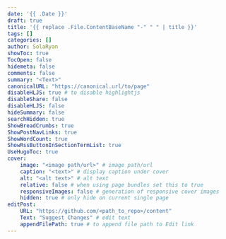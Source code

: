 ```yaml
---
date: '{{ .Date }}'
draft: true
title: '{{ replace .File.ContentBaseName "-" " " | title }}'
tags: []
categories: []
author: SolaRyan
showToc: true
TocOpen: false
hidemeta: false
comments: false
summary: "<Text>"
canonicalURL: "https://canonical.url/to/page"
disableHLJS: true # to disable highlightjs
disableShare: false
disableHLJS: false
hideSummary: false
searchHidden: true
ShowBreadCrumbs: true
ShowPostNavLinks: true
ShowWordCount: true
ShowRssButtonInSectionTermList: true
UseHugoToc: true
cover:
    image: "<image path/url>" # image path/url
    caption: "<text>" # display caption under cover
    alt: "<alt text>" # alt text
    relative: false # when using page bundles set this to true
    responsiveImages: false # generation of responsive cover images
    hidden: true # only hide on current single page
editPost:
    URL: "https://github.com/<path_to_repo>/content"
    Text: "Suggest Changes" # edit text
    appendFilePath: true # to append file path to Edit link
---
```

